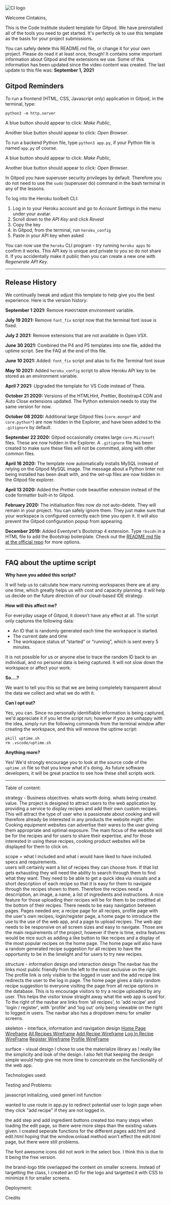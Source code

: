 ![CI logo](https://codeinstitute.s3.amazonaws.com/fullstack/ci_logo_small.png)

Welcome Cintakins,

This is the Code Institute student template for Gitpod. We have preinstalled all of the tools you need to get started. It's perfectly ok to use this template as the basis for your project submissions.

You can safely delete this README.md file, or change it for your own project. Please do read it at least once, though! It contains some important information about Gitpod and the extensions we use. Some of this information has been updated since the video content was created. The last update to this file was: **September 1, 2021**

## Gitpod Reminders

To run a frontend (HTML, CSS, Javascript only) application in Gitpod, in the terminal, type:

`python3 -m http.server`

A blue button should appear to click: _Make Public_,

Another blue button should appear to click: _Open Browser_.

To run a backend Python file, type `python3 app.py`, if your Python file is named `app.py` of course.

A blue button should appear to click: _Make Public_,

Another blue button should appear to click: _Open Browser_.

In Gitpod you have superuser security privileges by default. Therefore you do not need to use the `sudo` (superuser do) command in the bash terminal in any of the lessons.

To log into the Heroku toolbelt CLI:

1. Log in to your Heroku account and go to *Account Settings* in the menu under your avatar.
2. Scroll down to the *API Key* and click *Reveal*
3. Copy the key
4. In Gitpod, from the terminal, run `heroku_config`
5. Paste in your API key when asked

You can now use the `heroku` CLI program - try running `heroku apps` to confirm it works. This API key is unique and private to you so do not share it. If you accidentally make it public then you can create a new one with _Regenerate API Key_.

------

## Release History

We continually tweak and adjust this template to help give you the best experience. Here is the version history:

**September 1 2021:** Remove `PGHOSTADDR` environment variable.

**July 19 2021:** Remove `font_fix` script now that the terminal font issue is fixed.

**July 2 2021:** Remove extensions that are not available in Open VSX.

**June 30 2021:** Combined the P4 and P5 templates into one file, added the uptime script. See the FAQ at the end of this file.

**June 10 2021:** Added: `font_fix` script and alias to fix the Terminal font issue

**May 10 2021:** Added `heroku_config` script to allow Heroku API key to be stored as an environment variable.

**April 7 2021:** Upgraded the template for VS Code instead of Theia.

**October 21 2020:** Versions of the HTMLHint, Prettier, Bootstrap4 CDN and Auto Close extensions updated. The Python extension needs to stay the same version for now.

**October 08 2020:** Additional large Gitpod files (`core.mongo*` and `core.python*`) are now hidden in the Explorer, and have been added to the `.gitignore` by default.

**September 22 2020:** Gitpod occasionally creates large `core.Microsoft` files. These are now hidden in the Explorer. A `.gitignore` file has been created to make sure these files will not be committed, along with other common files.

**April 16 2020:** The template now automatically installs MySQL instead of relying on the Gitpod MySQL image. The message about a Python linter not being installed has been dealt with, and the set-up files are now hidden in the Gitpod file explorer.

**April 13 2020:** Added the _Prettier_ code beautifier extension instead of the code formatter built-in to Gitpod.

**February 2020:** The initialisation files now _do not_ auto-delete. They will remain in your project. You can safely ignore them. They just make sure that your workspace is configured correctly each time you open it. It will also prevent the Gitpod configuration popup from appearing.

**December 2019:** Added Eventyret's Bootstrap 4 extension. Type `!bscdn` in a HTML file to add the Bootstrap boilerplate. Check out the <a href="https://github.com/Eventyret/vscode-bcdn" target="_blank">README.md file at the official repo</a> for more options.

------

## FAQ about the uptime script

**Why have you added this script?**

It will help us to calculate how many running workspaces there are at any one time, which greatly helps us with cost and capacity planning. It will help us decide on the future direction of our cloud-based IDE strategy.

**How will this affect me?**

For everyday usage of Gitpod, it doesn’t have any effect at all. The script only captures the following data:

- An ID that is randomly generated each time the workspace is started.
- The current date and time
- The workspace status of “started” or “running”, which is sent every 5 minutes.

It is not possible for us or anyone else to trace the random ID back to an individual, and no personal data is being captured. It will not slow down the workspace or affect your work.

**So….?**

We want to tell you this so that we are being completely transparent about the data we collect and what we do with it.

**Can I opt out?**

Yes, you can. Since no personally identifiable information is being captured, we'd appreciate it if you let the script run; however if you are unhappy with the idea, simply run the following commands from the terminal window after creating the workspace, and this will remove the uptime script:

```
pkill uptime.sh
rm .vscode/uptime.sh
```

**Anything more?**

Yes! We'd strongly encourage you to look at the source code of the `uptime.sh` file so that you know what it's doing. As future software developers, it will be great practice to see how these shell scripts work.

---

Table of content:

strategy - Business objectives. whats worth doing. whats being created. value.
The project is designed to attract users to the web application by providing a service to display recipes and add their own custom recipes. This will attract the type of user who is passionate about cooking and will therefore already be interested in any products the website might offer. Cooking equipment websites can advertise their wares to the user giving them appropriate and optimal exposure. The main focus of the website will be for the recipes and for users to share their expertise, and for those interested in using these recipes, cooking product websites will be displayed for them to click on.

scope = what I included and what i would have liked to have included. specs and requirements.  
users will certainly want a list of recipes they can choose from. If that list gets exhausting they will need the ability to search through them to find what they want. They need to be able to get a quick idea via visuals and a short description of each recipe so that it is easy for them to navigate through the recipes shown to them. Therefore the recipes need a descrription, an image, a name, a list of ingredients and instructions. A nice feature for those uploading their recipes will be for them to be creditted at the bottom of their recipes. There needs to be easy navigation between pages. Pages needed are; a recipe page for all recipes, profile page with the user's own recipes, login/register page, a home page to introduce the use to the use of the web app, and a page to upload recipes. The web app needs to be responsive on all screen sizes and easy to navigate.
 Those are the main requirements of the project, however if there is time, extra features would be nice such as adding a like button to like recipes and a display of the most popular recipes on the home page. The home page will also have a random generated recipe suggestion for all recipes to have the opportunity to be in the limelight and for users to try new recipes.

structure - information design and interaction design
The navbar has the links most public friendly from the left to the most exclusive on the right. The profile link is only visible to the logged in user and the add recipe link redirects the user to the log in page. The home page gives a daily random recipe suggestion to everyone visiting the page from all recipe options in the database. This is to encourage visitors to try a recipe uploaded by any user. This helps the visitor know straight away what the web app is used for. To the right of the navbar are links from 'all recipes', to 'add recipe' and 'login / register', with 'profile' and 'log out' only being viewable on the right to logged in users. The navbar also has a dropdown menu for smaller screens.

skeleton - interface, information and navigation design
[Home Page Wireframe](/static/images/wireframe1.png)
[All Recipes Wireframe](/static/images/wireframe2.png)
[Add Recipe Wireframe](/static/images/wireframe3.png)
[Log In Recipe WireFrame](/static/images/wireframe4.png)
[Register Wireframe](/static/images/wireframe5.png)
[Profile WireFrame](/static/images/wireframe6.png)

surface - visual design
I chose to use the materialize library as I really like the simplicity and look of the design. I also felt that keeping the design simple would help give me more time to concentrate on the functionality of the web app.

Technologies used:

Testing and Problems:

javascript initializing, used generl init function

wanted to use route in app.py to redirect potential user to login page when they click "add recipe" if they are not logged in. 

the add step and add ingredient buttons created too many steps when loading the edit page, so there were more steps than the existing values given. I created seperate functions for the different pages add.html and edit.html hoping that the window.onload method won't effect the edit.html page, but there were still problems.

The font awesome icons did not work in the select box. I think this is due to it being the free version.

the brand-logo title overlapped the content on smaller screens. Instead of targetting the class, I created an ID for the logo and targetted it with CSS to minimize it for smaller screens.

Deployment:

Credits
